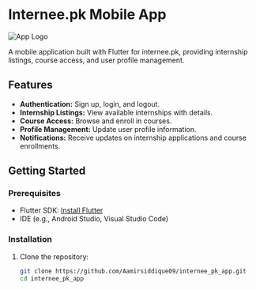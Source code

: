 # Internee.pk Mobile App

![App Logo](assets/images/app_logo.png)

A mobile application built with Flutter for internee.pk, providing internship listings, course access, and user profile management.

## Features
- **Authentication:** Sign up, login, and logout.
- **Internship Listings:** View available internships with details.
- **Course Access:** Browse and enroll in courses.
- **Profile Management:** Update user profile information.
- **Notifications:** Receive updates on internship applications and course enrollments.

## Getting Started

### Prerequisites
- Flutter SDK: [Install Flutter](https://flutter.dev/docs/get-started/install)
- IDE (e.g., Android Studio, Visual Studio Code)

### Installation

1. Clone the repository:
   ```bash
   git clone https://github.com/Aamirsiddique09/internee_pk_app.git
   cd internee_pk_app
